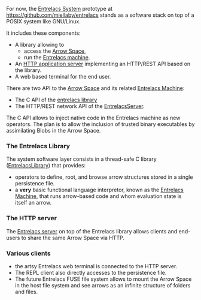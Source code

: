 For now, the [Entrelacs System](EntrelacsSystem.md) prototype at <https://github.com/miellaby/entrelacs> stands as a software stack on top of a POSIX system like GNU/Linux.

It includes these components:
  * A library allowing to
    * access the [Arrow Space](ArrowsSpace.md),
    * run the [Entrelacs machine](EntrelacsAbstractMachine.md).
  * An [HTTP application server](EntrelacsServer.md) implementing an HTTP/REST API based on the library.
  * A web based terminal for the end user.

There are two API to the [Arrow Space](ArrowsSpace.md) and its related [Entrelacs Machine](EntrelacsAbstractMachine.md):
  * The C API of the [entrelacs library](EntrelacsLibrary.md)
  * The HTTP/REST network API of the [EntrelacsServer](EntrelacsServer.md).

The C API allows to inject native code in the Entrelacs machine as new operators. The plan is to allow the inclusion of trusted binary executables by assimilating Blobs in the Arrow Space.

### The Entrelacs Library

The system software layer consists in a thread-safe C library ([EntrelacsLibrary](EntrelacsLibrary.md)) that provides:

* operators to define, root, and browse arrow structures stored in a single persistence file.
* a **very** basic functional language interpretor, known as the [Entrelacs Machine](EntrelacsAbstractMachine.md), that runs arrow-based code and whom evaluation state is itself an arrow.

### The HTTP server

The [Entrelacs server](EntrelacsServer.md) on top of the Entrelacs library allows clients and end-users to share the same Arrow Space via HTTP.

### Various clients

* the artsy Entrelacs web terminal is connected to the HTTP server.
* The REPL client also directly accesses to the persistence file.
* The future Entrelacs FUSE file system allows to mount the Arrow Space in the host file system and see arrows as an infinite structure of folders and files.
